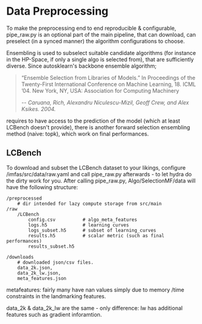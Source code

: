 # Data Preprocessing

To make the preprocessing end to end reproducible & configurable, pipe_raw.py is an optional part of
the main pipeline, that can download, can preselect (in a synced manner) the algorithm
configurations to choose.

Ensembling is used to subselect suitable candidate algorithms (for instance in the HP-Space, if only
a single algo is selected from), that are sufficiently diverse. Since autosklearn's backbone
ensemble algorithm;

> “Ensemble Selection from Libraries of Models.”
> In Proceedings of the Twenty-First International
> Conference on Machine Learning, 18. ICML ’04. New York, NY, USA: Association for Computing
> Machinery
>
> -- <cite>Caruana, Rich, Alexandru Niculescu-Mizil, Geoff Crew, and Alex Ksikes. 2004.</cite>

requires to have access to the prediction of the model (which at least LCBench doesn't provide),
there is another forward selection ensembling method (naive: topk), which work on final
performances.

## LCBench

To download and subset the LCBench dataset to your likings, configure /imfas/src/data/raw.yaml
and call pipe_raw.py afterwards - to let hydra do the dirty work for you. After calling pipe_raw.py,
Algo/SelectionMF/data will have the following structure:

```
/preprocessed
    # dir intended for lazy compute storage from src/main
/raw
    /LCBench
        config.csv          # algo_meta_features
        logs.h5             # learning curves
        logs_subset.h5      # subset of learning_curves
        results.h5          # scalar metric (such as final performances)
        results_subset.h5
    
/downloads
    # downloaded json/csv files. 
    data_2k.json, 
    data_2k_lw.json,
    meta_features.json 
```

metafeatures: fairly many have nan values simply due to memory /time constraints in the landmarking
features.

data_2k & data_2k_lw are the same - only difference: lw has additional features such as gradient
inforamtion.
